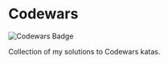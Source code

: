 # Codewars

![Codewars Badge](https://www.codewars.com/users/bycdiaz/badges/large)

Collection of my solutions to Codewars katas.
